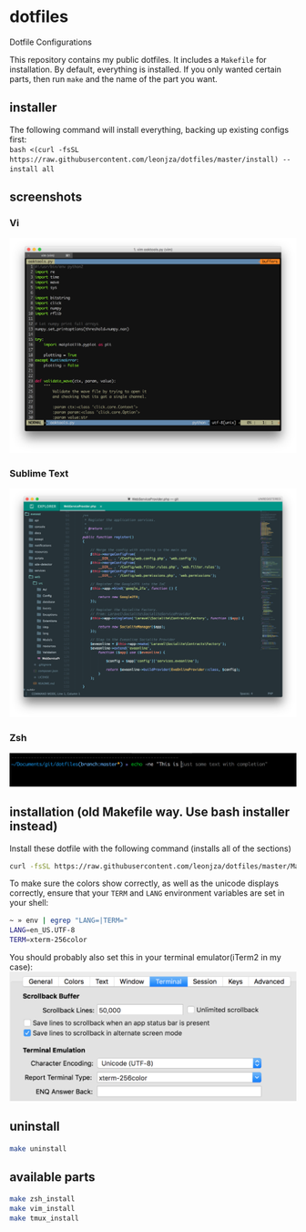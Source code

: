 # dotfiles
Dotfile Configurations

This repository contains my public dotfiles. It includes a `Makefile` for installation. By default, everything is installed. If you only wanted certain parts, then run `make` and the name of the part you want.

## installer
The following command will install everything, backing up existing configs first:  
`bash <(curl -fsSL https://raw.githubusercontent.com/leonjza/dotfiles/master/install) --install all`

## screenshots
### Vi
![vim](screenshots/vim.png "Vi")
### Sublime Text
![ZSH](screenshots/sublime.png "ZSH Shell")
### Zsh
![ZSH](screenshots/shell.png "ZSH Shell")

## installation (old Makefile way. Use bash installer instead)
Install these dotfile with the following command (installs all of the sections)
```bash
curl -fsSL https://raw.githubusercontent.com/leonjza/dotfiles/master/Makefile -o Makefile && make
````

To make sure the colors show correctly, as well as the unicode displays correctly, ensure that your `TERM` and `LANG` environment variables are set in your shell:

```bash
~ » env | egrep "LANG=|TERM="
LANG=en_US.UTF-8
TERM=xterm-256color
```

You should probably also set this in your terminal emulator(iTerm2 in my case):
![ZSH](screenshots/iterm_profile.png "ZSH Shell")

## uninstall
```bash
make uninstall
```

## available parts
```bash
make zsh_install
make vim_install
make tmux_install
```
